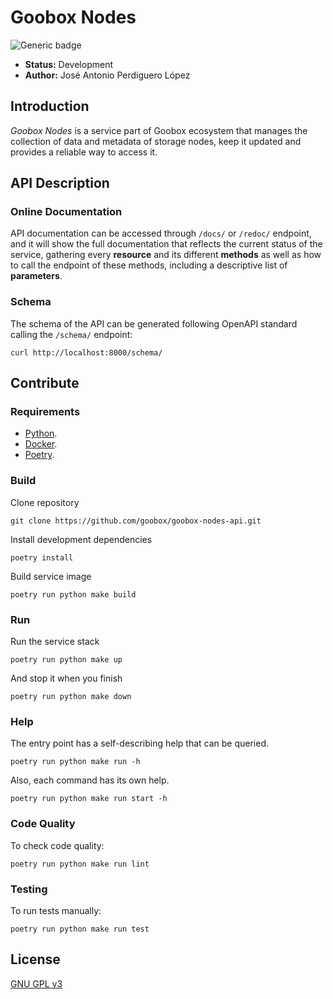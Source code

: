 # Goobox Nodes

![Generic badge](https://img.shields.io/badge/Status-Development-yellow.svg)

* **Status:** Development
* **Author:** José Antonio Perdiguero López

## Introduction

_Goobox Nodes_ is a service part of Goobox ecosystem that manages the collection of data and metadata of storage nodes,
keep it updated and provides a reliable way to access it.

## API Description

### Online Documentation
API documentation can be accessed through `/docs/` or `/redoc/` endpoint, and it will show the full documentation that 
reflects the current status of the service, gathering every **resource** and its different **methods** as well as how 
to call the endpoint of these methods, including a descriptive list of **parameters**.

### Schema
The schema of the API can be generated following OpenAPI standard calling the `/schema/` endpoint:

```commandline
curl http://localhost:8000/schema/
```

## Contribute

### Requirements

 * [Python](https://www.python.org/downloads/).
 * [Docker](https://docs.docker.com/install/).
 * [Poetry](https://poetry.eustace.io/docs/#installation).

### Build

Clone repository 

```commandline
git clone https://github.com/goobox/goobox-nodes-api.git
```

Install development dependencies

```commandline
poetry install
```

Build service image

```commandline
poetry run python make build
```

### Run

Run the service stack

```commandline
poetry run python make up
```

And stop it when you finish

```commandline
poetry run python make down
```

### Help
The entry point has a self-describing help that can be queried.

```commandline
poetry run python make run -h
```

Also, each command has its own help.

```commandline
poetry run python make run start -h
```
 ### Code Quality
To check code quality:

```commandline
poetry run python make run lint
```

### Testing
To run tests manually:

```commandline
poetry run python make run test
```

## License

[GNU GPL v3](https://github.com/GooBox/goobox-nodes-api/blob/master/LICENSE)
